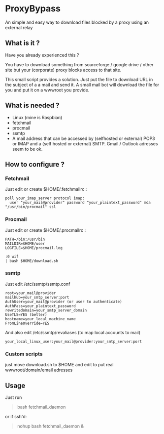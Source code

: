 # ProxyBypass
An simple and easy way to download files blocked by a proxy using an external relay

## What is it ?
Have you already experienced this ?

You have to download something from sourceforge / google drive / other site but your (corporate) proxy blocks access to that site.

This small script provides a solution.
Just put the file to download URL in the subject of a a mail and send it.
A small mail bot will download the file for you and put it on a wwwroot you provide.

## What is needed ?
- Linux (mine is Raspbian)
- fetchmail
- procmail
- ssmtp
- A mail address that can be accessed by (selfhosted or external) POP3 or IMAP  and a (self hosted or external) SMTP. Gmail / Outlook adresses seem to be ok.

## How to configure ?

### Fetchmail
Just edit or create $HOME/.fetchmailrc :
```
poll your_imap_server protocol imap:
  user "your_mail@provider" password "your_plaintext_password" mda "/usr/bin/procmail" ssl
```

### Procmail
Just edit or create $HOME/.procmailrc :
```
PATH=/bin:/usr/bin
MAILDIR=$HOME/user
LOGFILE=$HOME/procmail.log

:0 wif
| bash $HOME/download.sh
```

### ssmtp
Just edit /etc/ssmtp/ssmtp.conf
```
root=your_mail@provider
mailhub=your_smtp_server:port
AuthUser=your_mail@provider (or user to authenticate)
AuthPass=your_plaintext_password
rewritedomain=your_smtp_server_domain
UseTLS=YES (better)
hostname=your_local_machine_name
FromLineOverride=YES
```

And also edit /etc/ssmtp/revaliases (to map local accounts to mail)
```
your_local_linux_user:your_mail@provider:your_smtp_server:port
```

### Custom scripts
just move download.sh to $HOME and edit to put real wwwroot/domain/email adresses

## Usage
Just run 
>bash fetchmail_daemon

or if ssh'd:
>nohup bash fetchmail_daemon &

